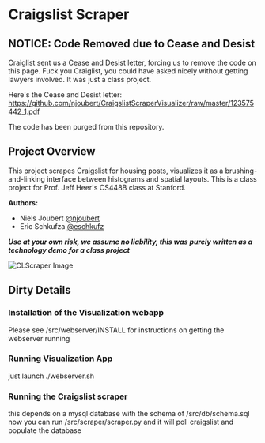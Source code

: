 # Craigslist Scraper


## NOTICE: Code Removed due to Cease and Desist

Craiglist sent us a Cease and Desist letter, forcing us to remove the code on this page. Fuck you Craiglist, you could have asked nicely without getting lawyers involved. It was just a class project.

Here's the Cease and Desist letter: https://github.com/njoubert/CraigslistScraperVisualizer/raw/master/123575442_1.pdf

The code has been purged from this repository.

## Project Overview

This project scrapes Craigslist for housing posts, visualizes it as a brushing-and-linking interface between histograms and spatial layouts. This is a class project for Prof. Jeff Heer's CS448B class at Stanford. 


**Authors:**
 
- Niels Joubert [@njoubert](http://github.com/njoubert)
- Eric Schkufza [@eschkufz](https://github.com/eschkufz)

***Use at your own risk, we assume no liability, this was purely written as a technology demo for a class project***

![CLScraper Image](https://raw.github.com/njoubert/CraigslistScraperVisualizer/master/CLScraper_screenshot.png)


## Dirty Details

### Installation of the Visualization webapp

Please see /src/webserver/INSTALL for instructions on 
getting the webserver running

### Running Visualization App 

just launch ./webserver.sh

### Running the Craigslist scraper

this depends on a mysql database with the schema of /src/db/schema.sql
now you can run /src/scraper/scraper.py and it will poll craigslist and populate the database